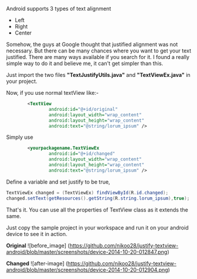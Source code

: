 Android supports 3 types of text alignment
- Left
- Right
- Center

Somehow, the guys at Google thought that justified alignment was not necessary. But there can be many chances where you want to get your text justified.
There are many ways available if you search for it. I found a really simple way to do it and believe me, it can't get simpler than this.

Just import the two files **"TextJustifyUtils.java"** and **"TextViewEx.java"** in your project.

Now, if you use normal textView like:-
```xml
        <TextView
                android:id="@+id/original"
                android:layout_width="wrap_content"
                android:layout_height="wrap_content"
                android:text="@string/lorum_ipsum" />
```

Simply use
```xml
        <yourpackagename.TextViewEx
                android:id="@+id/changed"
                android:layout_width="wrap_content"
                android:layout_height="wrap_content"
                android:text="@string/lorum_ipsum" />
```
				
Define a variable and set justify to be true,

```java
TextViewEx changed = (TextViewEx) findViewById(R.id.changed);
changed.setText(getResources().getString(R.string.lorum_ipsum),true);
```

That's it.
You can use all the properties of TextView class as it extends the same.

Just copy the sample project in your workspace and run it on your android device to see it in action.

__Original__
![before_image] (https://github.com/nikoo28/justify-textview-android/blob/master/screenshots/device-2014-10-20-012847.png)

__Changed__
![after-image] (https://github.com/nikoo28/justify-textview-android/blob/master/screenshots/device-2014-10-20-012904.png)
